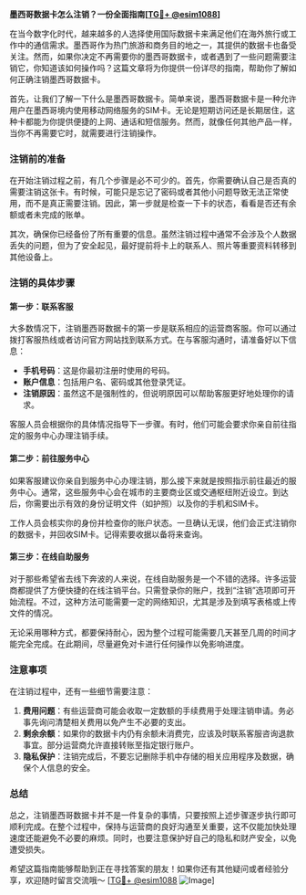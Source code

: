 **墨西哥数据卡怎么注销？一份全面指南[[TG💪+ @esim1088](https://t.me/s/esim1088)]**

在当今数字化时代，越来越多的人选择使用国际数据卡来满足他们在海外旅行或工作中的通信需求。墨西哥作为热门旅游和商务目的地之一，其提供的数据卡也备受关注。然而，如果你决定不再需要你的墨西哥数据卡，或者遇到了一些问题需要注销它，你知道该如何操作吗？这篇文章将为你提供一份详尽的指南，帮助你了解如何正确注销墨西哥数据卡。

首先，让我们了解一下什么是墨西哥数据卡。简单来说，墨西哥数据卡是一种允许用户在墨西哥境内使用移动网络服务的SIM卡。无论是短期访问还是长期居住，这种卡都能为你提供便捷的上网、通话和短信服务。然而，就像任何其他产品一样，当你不再需要它时，就需要进行注销操作。

### 注销前的准备

在开始注销过程之前，有几个步骤是必不可少的。首先，你需要确认自己是否真的需要注销这张卡。有时候，可能只是忘记了密码或者其他小问题导致无法正常使用，而不是真正需要注销。因此，第一步就是检查一下卡的状态，看看是否还有余额或者未完成的账单。

其次，确保你已经备份了所有重要的信息。虽然注销过程中通常不会涉及个人数据丢失的问题，但为了安全起见，最好提前将卡上的联系人、照片等重要资料转移到其他设备上。

### 注销的具体步骤

#### 第一步：联系客服

大多数情况下，注销墨西哥数据卡的第一步是联系相应的运营商客服。你可以通过拨打客服热线或者访问官方网站找到联系方式。在与客服沟通时，请准备好以下信息：

- **手机号码**：这是你最初注册时使用的号码。
- **账户信息**：包括用户名、密码或其他登录凭证。
- **注销原因**：虽然这不是强制性的，但说明原因可以帮助客服更好地处理你的请求。

客服人员会根据你的具体情况指导下一步骤。有时，他们可能会要求你亲自前往指定的服务中心办理注销手续。

#### 第二步：前往服务中心

如果客服建议你亲自到服务中心办理注销，那么接下来就是按照指示前往最近的服务中心。通常，这些服务中心会在城市的主要商业区或交通枢纽附近设立。到达后，你需要出示有效的身份证明文件（如护照）以及你的手机和SIM卡。

工作人员会核实你的身份并检查你的账户状态。一旦确认无误，他们会正式注销你的数据卡，并回收SIM卡。记得索要收据以备将来查询。

#### 第三步：在线自助服务

对于那些希望省去线下奔波的人来说，在线自助服务是一个不错的选择。许多运营商都提供了方便快捷的在线注销平台。只需登录你的账户，找到“注销”选项即可开始流程。不过，这种方法可能需要一定的网络知识，尤其是涉及到填写表格或上传文件的情况。

无论采用哪种方式，都要保持耐心，因为整个过程可能需要几天甚至几周的时间才能完全完成。在此期间，尽量避免对卡进行任何操作以免影响进度。

### 注意事项

在注销过程中，还有一些细节需要注意：

1. **费用问题**：有些运营商可能会收取一定数额的手续费用于处理注销申请。务必事先询问清楚相关费用以免产生不必要的支出。
2. **剩余余额**：如果你的数据卡内仍有余额未消费完，应该及时联系客服咨询退款事宜。部分运营商允许直接转账至指定银行账户。
3. **隐私保护**：注销完成后，不要忘记删除手机中存储的相关应用程序及数据，确保个人信息的安全。

### 总结

总之，注销墨西哥数据卡并不是一件复杂的事情，只要按照上述步骤逐步执行即可顺利完成。在整个过程中，保持与运营商的良好沟通至关重要，这不仅能加快处理速度还能避免不必要的麻烦。同时，也要注意保护好自己的隐私和财产安全，以免遭受损失。

希望这篇指南能够帮助到正在寻找答案的朋友！如果你还有其他疑问或者经验分享，欢迎随时留言交流哦～ [[TG💪+ @esim1088](https://t.me/s/esim1088) ![Image](https://i.postimg.cc/4NQfJmqS/Snipaste-2025-05-13-00-14-12.png)]